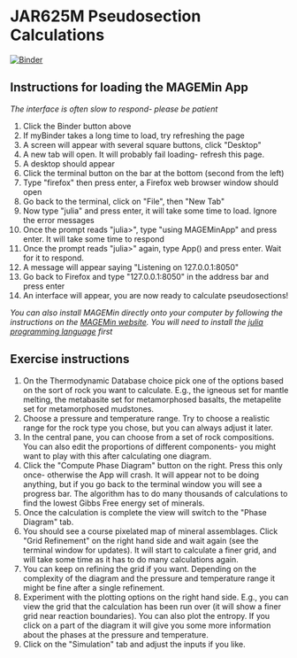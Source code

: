 # JAR625M Pseudosection Calculations

[![Binder](https://mybinder.org/badge_logo.svg)](https://mybinder.org/v2/gh/simonwmatthews/JAR625M_vncpseudo/HEAD)

## Instructions for loading the MAGEMin App

*The interface is often slow to respond- please be patient*

1. Click the Binder button above
2. If myBinder takes a long time to load, try refreshing the page
3. A screen will appear with several square buttons, click "Desktop"
4. A new tab will open. It will probably fail loading- refresh this page.
5. A desktop should appear
6. Click the terminal button on the bar at the bottom (second from the left)
7. Type "firefox" then press enter, a Firefox web browser window should open
8. Go back to the terminal, click on "File", then "New Tab"
9. Now type "julia" and press enter, it will take some time to load. Ignore the error messages
10. Once the prompt reads "julia>", type "using MAGEMinApp" and press enter. It will take some time to respond
11. Once the prompt reads "julia>" again, type App() and press enter. Wait for it to respond.
12. A message will appear saying "Listening on 127.0.0.1:8050"
13. Go back to Firefox and type "127.0.0.1:8050" in the address bar and press enter
14. An interface will appear, you are now ready to calculate pseudosections!

*You can also install MAGEMin directly onto your computer by following the instructions on the [MAGEMin website](https://github.com/ComputationalThermodynamics/MAGEMin/tree/main). You will need to install the [julia programming language](https://julialang.org) first*

## Exercise instructions

1. On the Thermodynamic Database choice pick one of the options based on the sort of rock you want to calculate. E.g., the igneous set for mantle melting, the metabasite set for metamorphosed basalts, the metapelite set for metamorphosed mudstones.
2. Choose a pressure and temperature range. Try to choose a realistic range for the rock type you chose, but you can always adjust it later.
3. In the central pane, you can choose from a set of rock compositions. You can also edit the proportions of different components- you might want to play with this after calculating one diagram.
4. Click the "Compute Phase Diagram" button on the right. Press this only once- otherwise the App will crash. It will appear not to be doing anything, but if you go back to the terminal window you will see a progress bar. The algorithm has to do many thousands of calculations to find the lowest Gibbs Free energy set of minerals.
5. Once the calculation is complete the view will switch to the "Phase Diagram" tab.
6. You should see a course pixelated map of mineral assemblages. Click "Grid Refinement" on the right hand side and wait again (see the terminal window for updates). It will start to calculate a finer grid, and will take some time as it has to do many calculations again.
7. You can keep on refining the grid if you want. Depending on the complexity of the diagram and the pressure and temperature range it might be fine after a single refinement.
8. Experiment with the plotting options on the right hand side. E.g., you can view the grid that the calculation has been run over (it will show a finer grid near reaction boundaries). You can also plot the entropy. If you click on a part of the diagram it will give you some more information about the phases at the pressure and temperature.
9. Click on the "Simulation" tab and adjust the inputs if you like.
